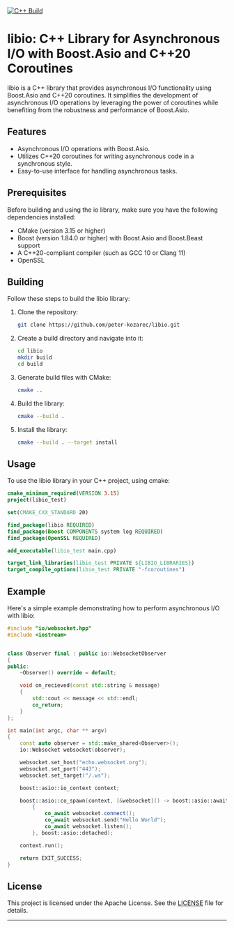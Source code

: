 [![C++ Build](https://github.com/peter-kozarec/libio/actions/workflows/cmake-multi-platform.yml/badge.svg)](https://github.com/peter-kozarec/libio/actions/workflows/cmake-multi-platform.yml)
# libio: C++ Library for Asynchronous I/O with Boost.Asio and C++20 Coroutines

libio is a C++ library that provides asynchronous I/O functionality using Boost.Asio and C++20 coroutines. It simplifies the development of asynchronous I/O operations by leveraging the power of coroutines while benefiting from the robustness and performance of Boost.Asio.

## Features

- Asynchronous I/O operations with Boost.Asio.
- Utilizes C++20 coroutines for writing asynchronous code in a synchronous style.
- Easy-to-use interface for handling asynchronous tasks.

## Prerequisites

Before building and using the io library, make sure you have the following dependencies installed:

- CMake (version 3.15 or higher)
- Boost (version 1.84.0 or higher) with Boost.Asio and Boost.Beast support
- A C++20-compliant compiler (such as GCC 10 or Clang 11)
- OpenSSL

## Building

Follow these steps to build the libio library:

1. Clone the repository:

   ```bash
   git clone https://github.com/peter-kozarec/libio.git
   ```

2. Create a build directory and navigate into it:

   ```bash
   cd libio
   mkdir build
   cd build
   ```

3. Generate build files with CMake:

   ```bash
   cmake ..
   ```

4. Build the library:

   ```bash
   cmake --build .
   ```

5. Install the library:

   ```bash
   cmake --build . --target install
   ```

## Usage

To use the libio library in your C++ project, using cmake:

   ```cmake
   cmake_minimum_required(VERSION 3.15)
   project(libio_test)

   set(CMAKE_CXX_STANDARD 20)
   
   find_package(libio REQUIRED)
   find_package(Boost COMPONENTS system log REQUIRED)
   find_package(OpenSSL REQUIRED)
   
   add_executable(libio_test main.cpp)
   
   target_link_libraries(libio_test PRIVATE ${LIBIO_LIBRARIES})
   target_compile_options(libio_test PRIVATE "-fcoroutines")
   ```

## Example

Here's a simple example demonstrating how to perform asynchronous I/O with libio:

```cpp
#include "io/websocket.hpp"
#include <iostream>


class Observer final : public io::WebsocketObserver
{
public:
    ~Observer() override = default;

    void on_recieved(const std::string & message)
    {
        std::cout << message << std::endl;
        co_return;
    }
};

int main(int argc, char ** argv)
{
    const auto observer = std::make_shared<Observer>();
    io::Websocket websocket(observer);

    websocket.set_host("echo.websocket.org");
    websocket.set_port("443");
    websocket.set_target("/.ws");

    boost::asio::io_context context;

    boost::asio::co_spawn(context, [&websocket]() -> boost::asio::awaitable<void>
        {
            co_await websocket.connect();
            co_await websocket.send("Hello World");
            co_await websocket.listen();
        }, boost::asio::detached);

    context.run();

    return EXIT_SUCCESS;
}

```

## License

This project is licensed under the Apache License. See the [LICENSE](LICENSE) file for details.

---
